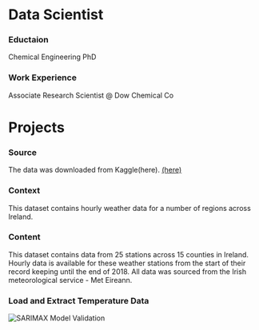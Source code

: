 # Data Scientist

### Eductaion
Chemical Engineering PhD

### Work Experience
Associate Research Scientist @ Dow Chemical Co

# Projects
### Source 
The data was downloaded from Kaggle(here). [(here)](https://www.kaggle.com/datasets/conorrot/irish-weather-hourly-data)
### Context
This dataset contains hourly weather data for a number of regions across Ireland.
### Content
This dataset contains data from 25 stations across 15 counties in Ireland. Hourly data is available for these weather stations from the start of their record keeping until the end of 2018. All data was sourced from the Irish meteorological service - Met Eireann.

### Load and Extract Temperature Data
![SARIMAX Model Validation](https://raw.githubusercontent.com/Inxilco/portfolio/Assest/SARIMAX.png)

